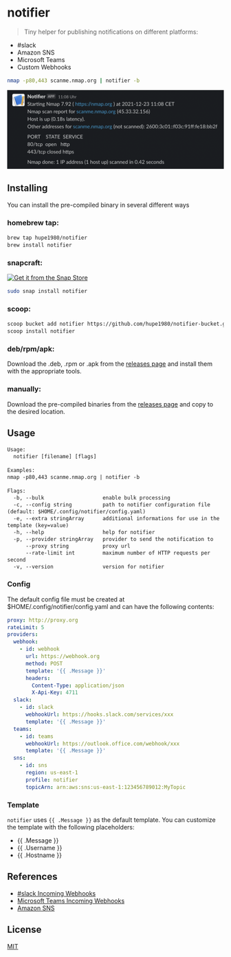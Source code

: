 # notifier
> Tiny helper for publishing notifications on different platforms: 
- #slack
- Amazon SNS
- Microsoft Teams
- Custom Webhooks

```bash
nmap -p80,443 scanme.nmap.org | notifier -b
```
<div align="center">
  <img src="slack.png" alt="slack" width="600px"></a>
</div>

## Installing
You can install the pre-compiled binary in several different ways

### homebrew tap:
```bash
brew tap hupe1980/notifier
brew install notifier
```

### snapcraft:
[![Get it from the Snap Store](https://snapcraft.io/static/images/badges/en/snap-store-black.svg)](https://snapcraft.io/notifier)
```bash
sudo snap install notifier
```

### scoop:
```bash
scoop bucket add notifier https://github.com/hupe1980/notifier-bucket.git
scoop install notifier
```

### deb/rpm/apk:

Download the .deb, .rpm or .apk from the [releases page](https://github.com/hupe1980/notifier/releases) and install them with the appropriate tools.

### manually:
Download the pre-compiled binaries from the [releases page](https://github.com/hupe1980/notifier/releases) and copy to the desired location.

## Usage
```console
Usage:
  notifier [filename] [flags]

Examples:
nmap -p80,443 scanme.nmap.org | notifier -b

Flags:
  -b, --bulk                   enable bulk processing
  -c, --config string          path to notifier configuration file (default: $HOME/.config/notifier/config.yaml)
  -e, --extra stringArray      additional informations for use in the template (key=value)
  -h, --help                   help for notifier
  -p, --provider stringArray   provider to send the notification to
      --proxy string           proxy url
      --rate-limit int         maximum number of HTTP requests per second
  -v, --version                version for notifier
```

### Config
The default config file must be created at $HOME/.config/notifier/config.yaml and can have the following contents:

```yaml
proxy: http://proxy.org
rateLimit: 5
providers:
  webhook:
    - id: webhook
      url: https://webhook.org
      method: POST
      template: '{{ .Message }}'
      headers:
        Content-Type: application/json
        X-Api-Key: 4711
  slack:
    - id: slack
      webhookUrl: https://hooks.slack.com/services/xxx
      template: '{{ .Message }}'
  teams:
    - id: teams
      webhookUrl: https://outlook.office.com/webhook/xxx
      template: '{{ .Message }}'
  sns:
    - id: sns
      region: us-east-1
      profile: notifier
      topicArn: arn:aws:sns:us-east-1:123456789012:MyTopic
```

### Template
`notifier` uses `{{ .Message }}` as the default template. You can customize the template with the following placeholders:
- {{ .Message }}
- {{ .Username }}
- {{ .Hostname }}

## References
- [#slack Incoming Webhooks](https://api.slack.com/messaging/webhooks)
- [Microsoft Teams Incoming Webhooks](https://docs.microsoft.com/en-us/microsoftteams/platform/webhooks-and-connectors/how-to/add-incoming-webhook)
- [Amazon SNS](https://docs.aws.amazon.com/sns/latest/dg/welcome.html)

## License
[MIT](LICENCE)

